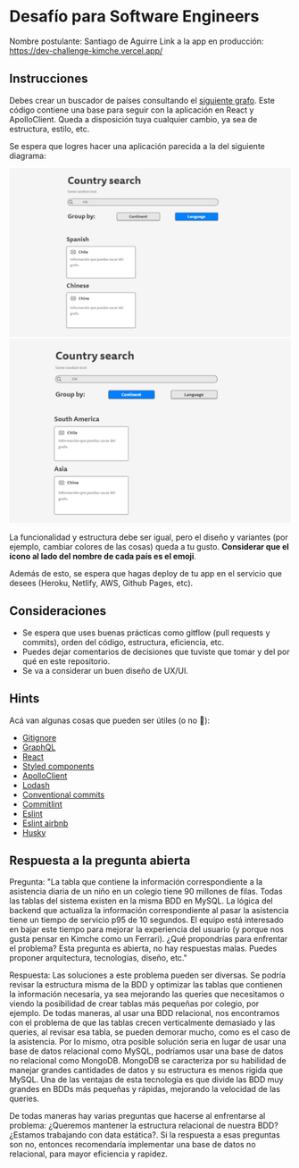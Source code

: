 # Desafío para Software Engineers

Nombre postulante: Santiago de Aguirre
Link a la app en producción: https://dev-challenge-kimche.vercel.app/

## Instrucciones

Debes crear un buscador de países consultando el [siguiente grafo](https://countries.trevorblades.com/). Este código contiene una base para seguir con la aplicación en React y ApolloClient. Queda a disposición tuya cualquier cambio, ya sea de estructura, estilo, etc.

Se espera que logres hacer una aplicación parecida a la del siguiente diagrama:

![image1](imgs/1.png)
![image2](imgs/2.png)

La funcionalidad y estructura debe ser igual, pero el diseño y variantes (por ejemplo, cambiar colores de las cosas) queda a tu gusto. **Considerar que el ícono al lado del nombre de cada país es el emoji**.

Además de esto, se espera que hagas deploy de tu app en el servicio que desees (Heroku, Netlify, AWS, Github Pages, etc).

## Consideraciones

- Se espera que uses buenas prácticas como gitflow (pull requests y commits), orden del código, estructura, eficiencia, etc.
- Puedes dejar comentarios de decisiones que tuviste que tomar y del por qué en este repositorio.
- Se va a considerar un buen diseño de UX/UI.

## Hints

Acá van algunas cosas que pueden ser útiles (o no 👀):

- [Gitignore](https://www.toptal.com/developers/gitignore)
- [GraphQL](https://www.howtographql.com/)
- [React](https://es.reactjs.org/)
- [Styled components](https://styled-components.com/docs/basics)
- [ApolloClient](https://www.apollographql.com/docs/react/)
- [Lodash](https://lodash.com/)
- [Conventional commits](https://www.conventionalcommits.org/en/v1.0.0/)
- [Commitlint](https://commitlint.js.org/#/)
- [Eslint](https://eslint.org/)
- [Eslint airbnb](https://www.npmjs.com/package/eslint-config-airbnb)
- [Husky](https://www.npmjs.com/package/husky)

## Respuesta a la pregunta abierta

Pregunta:
"La tabla que contiene la información correspondiente a la asistencia diaria de un niño en un colegio tiene 90 millones de filas. Todas las tablas del sistema existen en la misma BDD en MySQL. La lógica del backend que actualiza la información correspondiente al pasar la asistencia tiene un tiempo de servicio p95 de 10 segundos. El equipo está interesado en bajar este tiempo para mejorar la experiencia del usuario (y porque nos gusta pensar en Kimche como un Ferrari). ¿Qué propondrías para enfrentar el problema? Esta pregunta es abierta, no hay respuestas malas. Puedes proponer arquitectura, tecnologías, diseño, etc."

Respuesta:
Las soluciones a este problema pueden ser diversas. Se podría revisar la estructura misma de la BDD y optimizar las tablas que contienen la información necesaria, ya sea mejorando las queries que necesitamos o viendo la posibilidad de crear tablas más pequeñas por colegio, por ejemplo. 
De todas maneras, al usar una BDD relacional, nos encontramos con el problema de que las tablas crecen verticalmente demasiado y las queries, al revisar esa tabla, se pueden demorar mucho, como es el caso de la asistencia. Por lo mismo, otra posible solución seria en lugar de usar una base de datos relacional como MySQL, podríamos usar una base de datos no relacional como MongoDB. MongoDB se caracteriza por su habilidad de manejar grandes cantidades de datos y su estructura es menos rigida que MySQL. Una de las ventajas de esta tecnología es que divide las BDD muy grandes en BDDs más pequeñas y rápidas, mejorando la velocidad de las queries. 

De todas maneras hay varias preguntas que hacerse al enfrentarse al problema: ¿Queremos mantener la estructura relacional de nuestra BDD? ¿Estamos trabajando con data estática?. Si la respuesta a esas preguntas son no, entonces recomendaría implementar una base de datos no relacional, para mayor eficiencia y rapidez.
